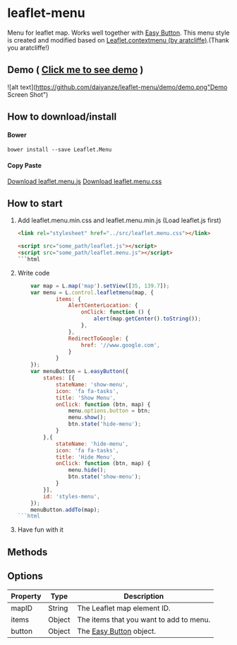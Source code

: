 # leaflet-menu
Menu for leaflet map. Works well together with [Easy Button](https://github.com/CliffCloud/Leaflet.EasyButton).
This menu style is created and modified based on [Leaflet.contextmenu (by aratcliffe)](https://github.com/aratcliffe/Leaflet.contextmenu).(Thank you aratcliffe!)

## Demo ( [Click me to see demo](https://daiyanze.github.io/leaflet-menu/demo/index.html) )
![alt text](https://github.com/daiyanze/leaflet-menu/demo/demo.png"Demo Screen Shot")

## How to download/install
#### Bower
```shell
bower install --save Leaflet.Menu
```
#### Copy Paste
[Download leaflet.menu.js](https://daiyanze.github.io/leaflet-menu/demo/index.html)
[Download leaflet.menu.css](https://daiyanze.github.io/leaflet-menu/demo/index.html)

## How to start

1. Add leaflet.menu.min.css and leaflet.menu.min.js (Load leaflet.js first)
	```html
	<link rel="stylesheet" href="../src/leaflet.menu.css"></link>

	<script src="some_path/leaflet.js"></script>
	<script src="some_path/leaflet.menu.js"></script>
	```html
2. Write code
	```javascript
        var map = L.map('map').setView([35, 139.7]);
        var menu = L.control.leafletmenu(map, {
                items: {
                    AlertCenterLocation: {
                        onClick: function () {
                            alert(map.getCenter().toString());
                        },
                    },
                    RedirectToGoogle: {
                        href: '//www.google.com',
                    }
                }
        });
        var menuButton = L.easyButton({
            states: [{
                stateName: 'show-menu',
                icon: 'fa fa-tasks',
                title: 'Show Menu',
                onClick: function (btn, map) {
                    menu.options.button = btn;
                    menu.show();
                    btn.state('hide-menu');
                }
            },{
                stateName: 'hide-menu',
                icon: 'fa fa-tasks',
                title: 'Hide Menu',
                onClick: function (btn, map) {
                    menu.hide();
                    btn.state('show-menu');
                }
            }],
            id: 'styles-menu',
        });
        menuButton.addTo(map);
	```html

3. Have fun with it

## Methods


## Options
| Property | Type | Description
| --- | --- | ---
| mapID | String | The Leaflet map element ID.
| items | Object | The items that you want to add to menu.
| button | Object | The [Easy Button](https://github.com/CliffCloud/Leaflet.EasyButton) object.

